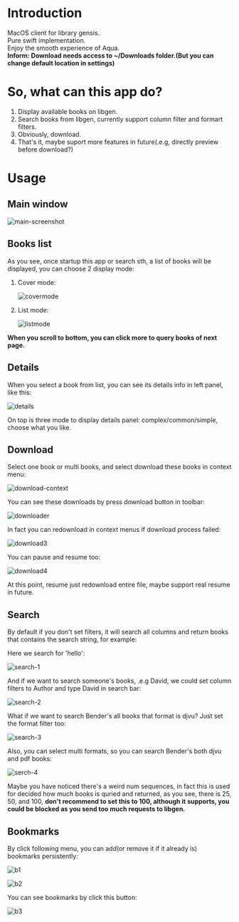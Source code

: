 # Introduction
MacOS client for library gensis.  
Pure swift implementation.  
Enjoy the smooth experience of Aqua.  
**Inform: Download needs access to ~/Downloads folder.(But you can change default location in settings)**

# So, what can this app do?

1. Display available books on libgen.  
2. Search books from libgen, currently support column filter and formart filters.  
3. Obviously, download.  
4. That's it, maybe suport more features in future(.e.g, directly preview before download?)

# Usage

## Main window

![main-screenshot](./Resources/main.png)

## Books list

As you see, once startup this app or search sth, a list of books will be displayed, you can choose 2 display mode:

1. Cover mode:

   ![covermode](./Resources/covermode.jpg)

2. List mode:

   ![listmode](./Resources/listmode.jpg)

**When you scroll to bottom, you can click more to query books of next page.**

## Details

When you select a book from list, you can see its details info in left panel, like this:

![details](./Resources/details.jpg)

On top is three mode to display details panel: complex/common/simple, choose what you like.

## Download

Select one book or multi books, and select download these books in context menu:

![download-context](./Resources/download1.jpg)

You can see these downloads by press download button in toolbar:

![downloader](./Resources/download2.jpg)

In fact you can redownload in context menus if download process failed:

![download3](./Resources/download3.jpg)

You can pause and resume too:

![download4](./Resources/download4.jpg)

At this point, resume just redownload entire file, maybe support real resume in future.

## Search

By default if you don't set filters, it will search all columns and return books that contains the search string, for example:

Here we search for 'hello':

![search-1](./Resources/search1.jpg)

And if we want to search someone's books, .e.g David, we could set column filters to Author and type David in search bar:

![search-2](./Resources/search2.jpg)

What if we want to search Bender's all books that format is djvu? Just set the format filter too:

![search-3](./Resources/search3.jpg)

Also, you can select multi formats, so you can search Bender's both djvu and pdf books:

![serch-4](./Resources/search4.jpg)

Maybe you have noticed there's a weird num sequences, in fact this is used for decided how much books is quried and returned, as you see, there is 25, 50, and 100, **don't recommend to set this to 100, although it supports, you could be blocked as you send too much requests to libgen.**

## Bookmarks

By click following menu, you can add(or remove it if it already is) bookmarks persistently:

![b1](./Resources/bookmark1.jpg)

![b2](./Resources/bookmark2.jpg)

You can see bookmarks by click this button:

![b3](./Resources/bookmark3.jpg)

## 

